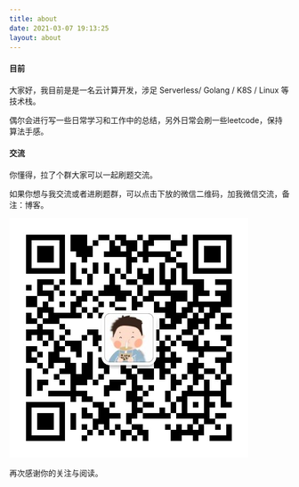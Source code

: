 ```yaml
---
title: about
date: 2021-03-07 19:13:25
layout: about
---
```


#### 目前

大家好，我目前是是一名云计算开发，涉足 Serverless/ Golang / K8S / Linux 等技术栈。

偶尔会进行写一些日常学习和工作中的总结，另外日常会刷一些leetcode，保持算法手感。

#### 交流

你懂得，拉了个群大家可以一起刷题交流。

如果你想与我交流或者进刷题群，可以点击下放的微信二维码，加我微信交流，备注：博客。

![wechat](/img/wechat.jpg)

再次感谢你的关注与阅读。